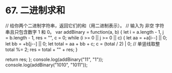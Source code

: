 # 67. 二进制求和

// 给你两个二进制字符串，返回它们的和（用二进制表示）。
// 输入为 非空 字符串且只包含数字 1 和 0。
var addBinary = function(a, b) {
  let i = a.length - 1,
    j = b.length - 1,
    res = "",
    c = 0;
  while (i >= 0 || j >= 0 || c) {
    let aa = +a[i--] || 0;
    let bb = +b[j--] || 0;
    let total = aa + bb + c;
    c = (total / 2) | 0; //  单竖线取整
    total %= 2;
    res = total + "" + res;
  }

  return res;
};
console.log(addBinary("11", "1"));
console.log(addBinary("1010", "1011"));
